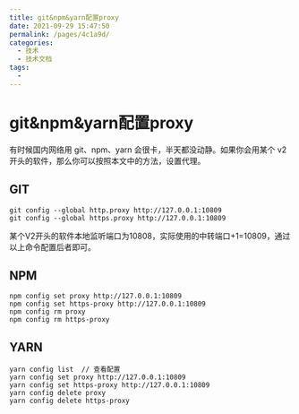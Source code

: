 ```yaml
---
title: git&npm&yarn配置proxy
date: 2021-09-29 15:47:50
permalink: /pages/4c1a9d/
categories:
  - 技术
  - 技术文档
tags:
  - 
---
```


# git&npm&yarn配置proxy

有时候国内网络用 git、npm、yarn 会很卡，半天都没动静。如果你会用某个 v2 开头的软件，那么你可以按照本文中的方法，设置代理。

<!-- more -->

## GIT

```
git config --global http.proxy http://127.0.0.1:10809
git config --global https.proxy http://127.0.0.1:10809
```

某个V2开头的软件本地监听端口为10808，实际使用的中转端口+1=10809，通过以上命令配置后者即可。

## NPM

```
npm config set proxy http://127.0.0.1:10809
npm config set https-proxy http://127.0.0.1:10809
npm config rm proxy
npm config rm https-proxy
```

## YARN

```
yarn config list  // 查看配置
yarn config set proxy http://127.0.0.1:10809
yarn config set https-proxy http://127.0.0.1:10809
yarn config delete proxy
yarn config delete https-proxy
```